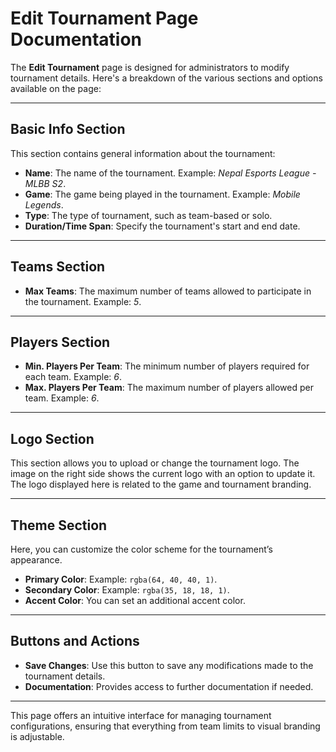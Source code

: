 
# Edit Tournament Page Documentation

The **Edit Tournament** page is designed for administrators to modify tournament details. Here's a breakdown of the various sections and options available on the page:

---

## Basic Info Section

This section contains general information about the tournament:

- **Name**: The name of the tournament. Example: *Nepal Esports League - MLBB S2*.
- **Game**: The game being played in the tournament. Example: *Mobile Legends*.
- **Type**: The type of tournament, such as team-based or solo.
- **Duration/Time Span**: Specify the tournament's start and end date.

---

## Teams Section

- **Max Teams**: The maximum number of teams allowed to participate in the tournament. Example: *5*.

---

## Players Section

- **Min. Players Per Team**: The minimum number of players required for each team. Example: *6*.
- **Max. Players Per Team**: The maximum number of players allowed per team. Example: *6*.

---

## Logo Section

This section allows you to upload or change the tournament logo. The image on the right side shows the current logo with an option to update it. The logo displayed here is related to the game and tournament branding.

---

## Theme Section

Here, you can customize the color scheme for the tournament’s appearance.

- **Primary Color**: Example: `rgba(64, 40, 40, 1)`.
- **Secondary Color**: Example: `rgba(35, 18, 18, 1)`.
- **Accent Color**: You can set an additional accent color.

---

## Buttons and Actions

- **Save Changes**: Use this button to save any modifications made to the tournament details.
- **Documentation**: Provides access to further documentation if needed.

---

This page offers an intuitive interface for managing tournament configurations, ensuring that everything from team limits to visual branding is adjustable.
